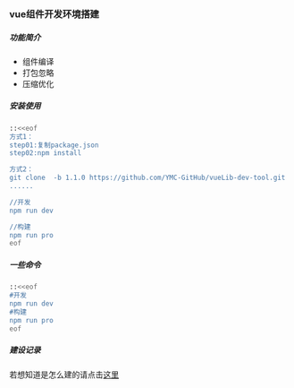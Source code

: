 ### vue组件开发环境搭建


##### 功能简介

 - 组件编译
 - 打包忽略
 - 压缩优化

##### 安装使用
```sh
::<<eof
方式1：
step01:复制package.json
step02:npm install

方式2：
git clone  -b 1.1.0 https://github.com/YMC-GitHub/vueLib-dev-tool.git
......

//开发
npm run dev

//构建
npm run pro
eof
```

##### 一些命令
```sh
::<<eof
#开发
npm run dev
#构建
npm run pro
eof
```


##### 建设记录
若想知道是怎么建的请点击[这里](./HISTORY.md)
